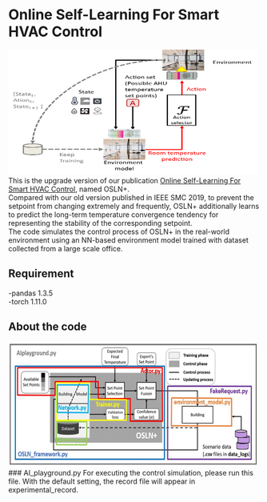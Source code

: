 # Online Self-Learning For Smart HVAC Control
<img src="./png/Tiser.png" width="500" height="250">
This is the upgrade version of our publication <a href="https://ieeexplore.ieee.org/document/8914027">Online Self-Learning For Smart HVAC Control</a>, named OSLN+.<br>
Compared with our old version published in IEEE SMC 2019, to prevent the setpoint from changing extremely and frequently, OSLN+ additionally learns to predict the long-term temperature convergence tendency for representing the stability of the corresponding setpoint. <br>
The code simulates the control process of OSLN+ in the real-world environment using an NN-based environment model trained with dataset collected from a large scale office.

## Requirement
-pandas 1.3.5<br>
-torch 1.11.0<br>

## About the code
<img src="./png/architecture.jpg" width="500" height="250">
### AI_playground.py 
For executing the control simulation, please run this file. With the default setting, the record file will appear in experimental_record.

### 





